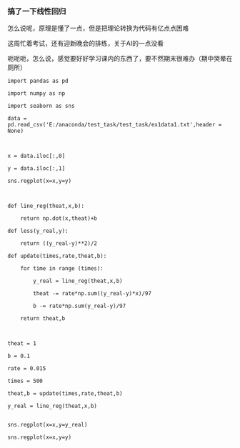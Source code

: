 ### 搞了一下线性回归

怎么说呢，原理是懂了一点，但是把理论转换为代码有亿点点困难

这周忙着考试，还有迎新晚会的排练，关于AI的一点没看

呃呃呃，怎么说，感觉要好好学习课内的东西了，要不然期末很难办（期中哭晕在厕所）

    import pandas as pd

    import numpy as np

    import seaborn as sns

    data = pd.read_csv('E:/anaconda/test_task/test_task/ex1data1.txt',header = None)



    x = data.iloc[:,0]

    y = data.iloc[:,1]

    sns.regplot(x=x,y=y)



    def line_reg(theat,x,b):
    
        return np.dot(x,theat)+b

    def less(y_real,y):
    
        return ((y_real-y)**2)/2

    def update(times,rate,theat,b):

        for time in range (times):
    
            y_real = line_reg(theat,x,b)
        
            theat -= rate*np.sum((y_real-y)*x)/97
        
            b -= rate*np.sum(y_real-y)/97
        
        return theat,b



    theat = 1

    b = 0.1

    rate = 0.015

    times = 500

    theat,b = update(times,rate,theat,b)

    y_real = line_reg(theat,x,b)


    sns.regplot(x=x,y=y_real)

    sns.regplot(x=x,y=y)

